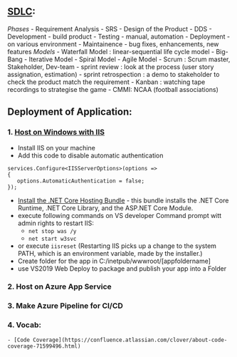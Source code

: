 ## [SDLC](https://www.tutorialspoint.com/sdlc/sdlc_overview.htm):
*Phases*
    - Requirement Analysis - SRS
    - Design of the Product - DDS
    - Development - build product
    - Testing - manual, automation
    - Deployment - on various environment
    - Maintainence - bug fixes, enhancements, new features
*Models*
    - Waterfall Model : linear-sequential life cycle model
    - Big-Bang 
    - Iterative Model
        - Spiral Model
        - Agile Model
            - Scrum : Scrum master, Stakeholder, Dev-team
                - sprint review : look at the process (user story assignation, estimation)
                - sprint retrospection : a demo to stakeholder to check the product match the requirement
            - Kanban : watching tape recordings to strategise the game
            - CMMI: NCAA (football associations)

## Deployment of Application:
### 1. [Host on Windows with IIS](https://docs.microsoft.com/en-us/aspnet/core/host-and-deploy/iis/?view=aspnetcore-2.2#iis-configuration)
- Install IIS on your machine
- Add this code to disable automatic authentication
 ```
services.Configure<IISServerOptions>(options => 
{
    options.AutomaticAuthentication = false;
});
```
- [Install the .NET Core Hosting Bundle](https://dotnet.microsoft.com/download/thank-you/dotnet-runtime-2.2.5-windows-hosting-bundle-installer) - this bundle installs the .NET Core Runtime, .NET Core Library, and the ASP.NET Core Module.
- execute following commands on VS developer Command prompt witt admin rights to restart IIS: 
    - `net stop was /y`
    - `net start w3svc`
- or execute `iisreset`
(Restarting IIS picks up a change to the system PATH, which is an environment variable, made by the installer.)
- Create folder for the app in C:/inetpub/wwwroot/[appfoldername]
- use VS2019 Web Deploy to package and publish your app into a Folder 

### 2. Host on Azure App Service

### 3. Make Azure Pipeline for CI/CD

### 4. Vocab:
    - [Code Coverage](https://confluence.atlassian.com/clover/about-code-coverage-71599496.html)

